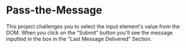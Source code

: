 # Pass-the-Message

This project challenges you to select the input element's value from the DOM. When you click on the “Submit” button you'll see the message inputted in the box in the “Last Message Delivered” Section.
